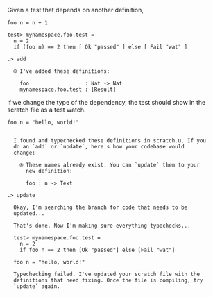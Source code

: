 
Given a test that depends on another definition,

```unison
foo n = n + 1

test> mynamespace.foo.test =
  n = 2
  if (foo n) == 2 then [ Ok "passed" ] else [ Fail "wat" ]
```

```ucm
.> add

  ⍟ I've added these definitions:

    foo                  : Nat -> Nat
    mynamespace.foo.test : [Result]

```
if we change the type of the dependency, the test should show in the scratch file as a test watch.

```unison
foo n = "hello, world!"
```

```ucm

  I found and typechecked these definitions in scratch.u. If you
  do an `add` or `update`, here's how your codebase would
  change:

    ⍟ These names already exist. You can `update` them to your
      new definition:

      foo : n -> Text

```
```ucm
.> update

  Okay, I'm searching the branch for code that needs to be
  updated...

  That's done. Now I'm making sure everything typechecks...

  test> mynamespace.foo.test =
    n = 2
    if foo n == 2 then [Ok "passed"] else [Fail "wat"]

  foo n = "hello, world!"

  Typechecking failed. I've updated your scratch file with the
  definitions that need fixing. Once the file is compiling, try
  `update` again.

```
